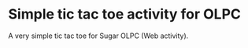 Simple tic tac toe activity for OLPC
====================================

A very simple tic tac toe for Sugar OLPC (Web activity).